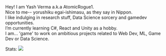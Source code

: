 <div>Hey! I am Yash Verma a.k.a AtomicRogue1.</div>
<div>Nice to me-- yorushiku egai-ishimasu, as they say in Nippon.</div>
<div>I like indulging in research stuff, Data Science sorcery and gamedev opportunities.</div>
<div>I’m currently learning C#, React and Unity as a hobby.</div>
<div>I am... 'game' to work on ambitious projects related to Web Dev, ML, Game Dev or Data Science.</div>

Stats:
<img src="https://github-readme-stats.vercel.app/api?username=AtomicRogue1&&show_icons=true&title_color=ffffff&icon_color=bb2acf&text_color=daf7dc&bg_color=151515">
